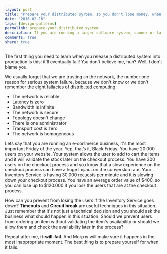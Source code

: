 ```yaml
---
layout: post
title: "Prepare your distributed system, so you don't lose money, when it fails"
date: "2016-02-16"
tags: [design-patterns]
permalink: prepare-your-distributed-system
description: If you are running a larger software system, sooner or later, it will fail. So prepare your system for failure, while you're still making money.
comments: true
share: true
---
```


The first thing you need to learn when you release a distributed system into production is this: it'll eventually fail! You don't believe me, huh? Well, I don't blame you.

We usually forget that we are trusting on the network, the number one reason for serious system failure, because we don't know or we don't remember [the eight fallacies of distributed computing][1]:

- The network is reliable
- Latency is zero
- Bandwidth is infinite
- The network is secure
- Topology doesn't change
- There is one administrator
- Transport cost is zero
- The network is homogeneous

Lets say that you are running an e-commerce business, it's the most important Friday of the year. Yep, that's it, Black Friday. You have 20.000 users on your website. Your system allows the user to add to cart the items and it will validate the stock later on the checkout process. You have 300 users on the checkout process and you know that a slow experience on the checkout process can have a huge impact on the conversion rate. Your Inventory Service is having 30.000 requests per minute and it is slowing down your checkout process. You have an average order value of $400, so you can lose up to $120.000 if you lose the users that are at the checkout process.

How can you prevent from losing the users if the Inventory Service goes down? <b>Timeouts</b> and <b>Circuit break</b> are useful techniques in this situation. Just remember that it's not just a technical decision and you should ask the business what should happen in this situation. Should we prevent users from ordering an item without validating the item's availability or should we allow them and check the availability later in the process?  

Repeat after me, <b>it-will-fail</b>. And Murphy will make sure it happens in the most inappropriate moment. The best thing is to prepare yourself for when it fails.

[1]:https://en.wikipedia.org/wiki/Fallacies_of_distributed_computing
